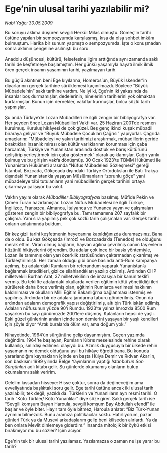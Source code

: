 # Ege’nin ulusal tarihi yazılabilir mi?

*Nabi Yağcı 30.05.2009*

<div class="taraf_structure_2col_1zq">
<div class="margen_n">



 <p>Bu soruyu aklıma düşüren sevgili Herkül Milas olmuştu. Gömeç’in tarihi üstüne yapılan bir sempozyumda karşılaşmış, kısa da olsa sohbet imkânı bulmuştum. Harika bir sunum yapmıştı o sempozyumda. İşte o konuşmadan sonra aklımın çengeline asılmıştı bu soru. <br/><br/>Anadolu düşüncesi, kültürü, felsefesine ilgim arttığında aynı zamanda saklı tarihi de keşfetmeye başlamıştım. Her günkü yaşamıyla hayatı ilmik ilmik ören gerçek insanın yaşamının tarihi, yazılmayan tarih. <br/><br/>Bu güçlü akıntının beni Ege kıyılarına, Homeros’un, Büyük İskender’in diyarlarının gerçek tarihine sürüklemesi kaçınılmazdı. Böylece “Büyük Mübadele’nin” saklı tarihine vardım. Ne iyi ki, Ege’nin iki yakasında da insanlar boş durmamışlar, dedelerinin, ninelerinin tarihlerini yok olmaktan kurtarmışlar. Bunun için dernekler, vakıflar kurmuşlar, bolca sözlü tarih yapmışlar. <br/><br/>Şu anda Türkiye’de Lozan Mübadilleri ile ilgili zengin bir bibliyografya var. Her şeyden önce Lozan Mübadilleri Vakfı var. 25 Haziran 2001’de resmen kurulmuş. Kuruluş hikâyesi de çok güzel. Beş genç ikinci kuşak mübadil biraraya geliyor ve “Büyük Mübadele Çocukları Çağrısı” yapıyorlar. Çağrıda amaçlarını: “Mübadeleyi ve yakın tarihimizi araştırmak, mübadillerin geride bıraktıkları insanlık mirası olan kültür varlıklarının korunması için çaba harcamak, Türkiye ve Yunanistan arasında dostluk ve barış kültürünü geliştirip yerleştirmek için çaba göstermek” olarak açıklamışlar. Çağrı yankı bulmuş ve bu girişim vakfa dönüşmüş. 30 Ocak 1923’te TBMM Hükümeti ile Yunanistan Hükümeti arasında “Nüfus Mübadelesi Sözleşmesi” gereği İstanbul, Bozcada, Gökçeada dışındaki Türkiye Ortodoksları ile Batı Trakya dışındaki Yunanistan’da yaşayan Müslümanların “zorunlu göçe” yani mübadeleye tâbi tutulanların yani mübadillerin gerçek tarihini ortaya çıkarmaya çalışıyor bu vakıf. <br/><br/>Vakfın yayını olarak <i>Mübadiller Bibliyografyası</i> basılmış. Müfide Pekin ve Çimen Turan hazırlamışlar. Lozan Nüfus Mübadelesi ile ilgili Türkçe, İngilizce, Fransızca, Almanca, İtalyanca ve Yunanca yayın ve çalışmaları gösteren zengin bir bibliyografya bu. Tamı tamamına 207 sayfalık bir çalışma. Yanı sıra yapılmış pek çok sözlü tarih çalışmaları var. Gerçek tarihi onların anlatımında buldum. <br/><br/>Bir kez gizli tarihi keşfetmenin heyecanına kapıldığınızda duramazsınız. Bana da o oldu. Bu kez Gökçeada (İmroz) ve Bozcaada’da (Tenedos) ne olduğunu merak ettim. Viran olmuş bağların, hayvan ağılına çevrilmiş canım taş evlerin hüzünlü hikâyelerini öğrendim. Bu adalar çok ince bir baskı yöntemiyle, Lozan ile tanınmış olan yarı özerklik statüsünden çaktırmadan çıkarılmış ve Türkleştirilmişti. Her zaman olduğu gibi önce basında anti-Rum kampanya açılmış, bu adalardaki Rumların bir referandum yaparak Yunanistan’a bağlanmak istedikleri, gizlice silahlandıkları yazılıp çizilmiş. Ardından CHP milletvekili Burhan Arat, 37 milletvekilinin de imzasıyla bir kanun teklifi vermiş. Bu teklifte adalardaki okullarda verilen eğitimin kötü yönetildiği ileri sürülerek daha önce verilmiş olan, eğitimin Rumlarca verilmesi hakkının kaldırılması ve okulların Milli Eğitim Bakanlığı’na bağlanması istenmiş ve yapılmış. Ardından bir de adalara jandarma taburu gönderilmiş. Onun da ardından adaların demografik yapısı değiştirilmiş, altı bin Türk iskân edilmiş. Adaların nüfusunun yüzde 90’ı Rumdu. 1923’te yalnız İmroz’da 8500 Rum yaşarken bu sayı günümüzde 200’lere düşmüş. Kalanların hepsi de yaşlı. Eski güzel günlerinin anıları içinde son demlerini yaşayan bir yaşlı kendileri için şöyle diyor “Artık buralarda ölüm var, ama doğum yok.” <br/><br/>Nihayetinde, 1964’ün sürgününe gelip dayanmıştım. Geçen yazımda değindim. 1964’te başlayan, Rumların Kıbrıs meselesinde rehine olarak kullanılıp, sınırdışı edilmesi olayıydı bu. Azınlık duygusuyla bir ülkede rehin yaşamanın ne demek olduğunu asıl bu hikâye öğretti bana. Bu konuda yararlandığım kaynakların içinde en başta Hülya Demir ve Rıdvan Akar’ın, son baskısını 1999 yılında Belge Yayınlarının yaptığı <i>İstanbul’un Son Sürgünleri</i> adlı kitabı gelir. Şu günlerde okumamış olanların bulup okumalarını salık veririm. <br/><br/>Gelelim kıssadan hisseye: Hisse çoktur, sonra da değineceğim ama evveliyatında başlıktaki soru gelir. Ege tarihi üstüne ancak iki ulusal tarih yazılabilir, tek değil; yazıldı da. Türklerin ve Yunanlıların ayrı resmî tarihi. O tarih “Kötü Türkler/ Kötü Yunanlılar” diye söze girer. Saklı gerçek tarih ise “Sevgili komşum Bayan Haroula, sevgili komşum Bay Abdullah efendi” ile başlar ve öyle biter. Hayır tam öyle bitmez, Haroula anlatır: “Biz Türk-Yunan ayrımını bilmezdik. Bunu aramıza politikacılar soktu. Hatırlıyorum, pazar günleri Türk ya da Musevi arkadaşlarım gelip beni kiliseden alırlardı. Ya da ben onlara Mevlit dinlemeye giderdim.” İnsanda mitolojik bir öykü etkisi bırakmıyor mu bu sözler? İçim acıyor. <br/><br/>Ege’nin tek bir ulusal tarihi yazılamaz. Yazılamazsa o zaman ne işe yarar bu tarih?</p>
<br/>
<br/>
<br/>



<br/>


<div id="taraf_not">
</div>

</div>


</div>
